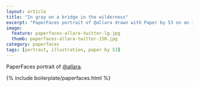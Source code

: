 ```yaml
---
layout: article
title: "In gray on a bridge in the wilderness"
excerpt: "PaperFaces portrait of @allara drawn with Paper by 53 on an iPad."
image: 
  feature: paperfaces-allara-twitter-lg.jpg
  thumb: paperfaces-allara-twitter-150.jpg
category: paperfaces
tags: [portrait, illustration, paper by 53]
---
```


PaperFaces portrait of [@allara](http://twitter.com/allara).

{% include boilerplate/paperfaces.html %}